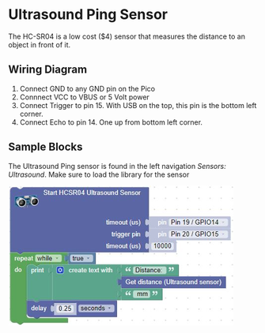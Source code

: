# Ultrasound Ping Sensor
The HC-SR04 is a low cost ($4) sensor that measures the distance to an object in front of it.

## Wiring Diagram

1. Connect GND to any GND pin on the Pico
2. Connnect VCC to VBUS or 5 Volt power
3. Connect Trigger to pin 15.  With USB on the top, this pin is the bottom left corner.
4. Connect Echo to pin 14.  One up from bottom left corner.

## Sample Blocks 

The Ultrasound Ping sensor is found in the left navigation _Sensors: Ultrasound_.  Make sure to load the library for the sensor

![Ping Sensor Blocks](../../img/pico/pingSensorBlocks.jpg)
